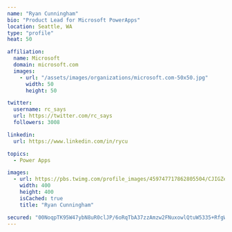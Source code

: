 ```yaml
---
name: "Ryan Cunningham"
bio: "Product Lead for Microsoft PowerApps"
location: Seattle, WA
type: "profile"
heat: 50

affiliation:
  name: Microsoft
  domain: microsoft.com
  images:
    - url: "/assets/images/organizations/microsoft.com-50x50.jpg"
      width: 50
      height: 50

twitter:
  username: rc_says
  url: https://twitter.com/rc_says
  followers: 3008

linkedin:
  url: https://www.linkedin.com/in/rycu

topics:
  - Power Apps

images:
  - url: https://pbs.twimg.com/profile_images/459747717862805504/CJIGZejd_400x400.png
    width: 400
    height: 400
    isCached: true
    title: "Ryan Cunningham"

secured: "00NoqpTK95W47ybN8uR0clJP/6oRqTbA37zzAmzw2FNuxowlQtuW5335+RfgWYWOmeSUraT5EUf4suDsp1mzpdFrwxbKFvCAKBZLIHL/sNvkt3nA/NtyKGwyfw1I1frnfcBbBhcFx6qTuE/1Ffqzg6yPTkBq3/vbl2X8nGPbPvBOcI5M9B6BA/5xmtzQoQ9vglUygqRog/QIQxKXDl7rIlmdpaHzt32UpZgRIHdmipvBMd1QdWErCU4zyINkSwqX3o2k9p6tyucfmGn75vUEQ11HHeXFRt//pXY6plUTcVIYeaq5GCU0NdIBqNWbGEENr4raUm7+QNrp0DFtlU4MGLnmoJsIPbGv9CKlDGQ/hbcHu7r+N+2cCpcJGT9ZMSnRmNcWk/FC52xLbZATSTTZ6pFgIT39/HucKujjWfHDbfk=;O2Lrhg4WmuGdZDcchHxUEg=="
---
```


